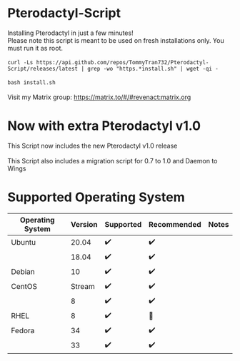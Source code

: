 # Pterodactyl-Script
Installing Pterodactyl in just a few minutes! <br />
Please note this script is meant to be used on fresh installations only. You must run it as root. <br />
<br />
`curl -Ls https://api.github.com/repos/TommyTran732/Pterodactyl-Script/releases/latest | grep -wo "https.*install.sh" | wget -qi -` <br />
<br /> 
`bash install.sh` <br />
<br />
Visit my Matrix group: https://matrix.to/#/#revenact:matrix.org
<br />
# Now with extra Pterodactyl v1.0
This Script now includes the new Pterodactyl v1.0 release <br />
<br>
This Script also includes a migration script for 0.7 to 1.0 and Daemon to Wings
<br />
# Supported Operating System
| Operating System  | Version | Supported            | Recommended        | Notes                                |
| ----------------- | ------- | -------------------- | ------------------ | ------------------------------------ |
| Ubuntu            | 20.04   | :heavy_check_mark:   | :heavy_check_mark: |                                      |
|                   | 18.04   | :heavy_check_mark:   | :heavy_check_mark: |                                      |
| Debian            | 10      | :heavy_check_mark:   | :heavy_check_mark: |                                      |
| CentOS            | Stream  | :heavy_check_mark:   | :heavy_check_mark: |                                      |
|                   | 8       | :heavy_check_mark:   | :heavy_check_mark: |                                      |
| RHEL              | 8       | :heavy_check_mark:   | :red_circle:       |                                      |
| Fedora            | 34      | :heavy_check_mark:   | :heavy_check_mark: |                                      |
|                   | 33      | :heavy_check_mark:   | :heavy_check_mark: |                                      |
